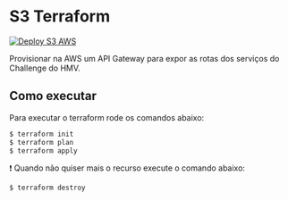 # S3 Terraform
[![Deploy S3 AWS](https://github.com/Vis-Rodrigues/fiap-hmv-s3_terraform/actions/workflows/actions.yml/badge.svg)](https://github.com/Vis-Rodrigues/fiap-hmv-s3_terraform/actions/workflows/actions.yml)

Provisionar na AWS um API Gateway para expor as rotas dos serviços do Challenge do HMV.

## Como executar

Para executar o terraform rode os comandos abaixo:

```bash
$ terraform init
$ terraform plan
$ terraform apply
```

:exclamation: Quando não quiser mais o recurso execute o comando abaixo:
```bash
$ terraform destroy
```
